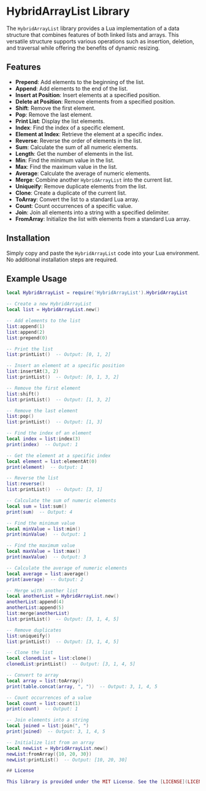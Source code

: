 # HybridArrayList Library

The `HybridArrayList` library provides a Lua implementation of a data structure that combines features of both linked lists and arrays. This versatile structure supports various operations such as insertion, deletion, and traversal while offering the benefits of dynamic resizing.

## Features

- **Prepend**: Add elements to the beginning of the list.
- **Append**: Add elements to the end of the list.
- **Insert at Position**: Insert elements at a specified position.
- **Delete at Position**: Remove elements from a specified position.
- **Shift**: Remove the first element.
- **Pop**: Remove the last element.
- **Print List**: Display the list elements.
- **Index**: Find the index of a specific element.
- **Element at Index**: Retrieve the element at a specific index.
- **Reverse**: Reverse the order of elements in the list.
- **Sum**: Calculate the sum of all numeric elements.
- **Length**: Get the number of elements in the list.
- **Min**: Find the minimum value in the list.
- **Max**: Find the maximum value in the list.
- **Average**: Calculate the average of numeric elements.
- **Merge**: Combine another `HybridArrayList` into the current list.
- **Uniqueify**: Remove duplicate elements from the list.
- **Clone**: Create a duplicate of the current list.
- **ToArray**: Convert the list to a standard Lua array.
- **Count**: Count occurrences of a specific value.
- **Join**: Join all elements into a string with a specified delimiter.
- **FromArray**: Initialize the list with elements from a standard Lua array.

## Installation

Simply copy and paste the `HybridArrayList` code into your Lua environment. No additional installation steps are required.

## Example Usage

```lua
local HybridArrayList = require('HybridArrayList').HybridArrayList

-- Create a new HybridArrayList
local list = HybridArrayList.new()

-- Add elements to the list
list:append(1)
list:append(2)
list:prepend(0)

-- Print the list
list:printList()  -- Output: [0, 1, 2]

-- Insert an element at a specific position
list:insertAt(3, 2)
list:printList()  -- Output: [0, 1, 3, 2]

-- Remove the first element
list:shift()
list:printList()  -- Output: [1, 3, 2]

-- Remove the last element
list:pop()
list:printList()  -- Output: [1, 3]

-- Find the index of an element
local index = list:index(3)
print(index)  -- Output: 1

-- Get the element at a specific index
local element = list:elementAt(0)
print(element)  -- Output: 1

-- Reverse the list
list:reverse()
list:printList()  -- Output: [3, 1]

-- Calculate the sum of numeric elements
local sum = list:sum()
print(sum)  -- Output: 4

-- Find the minimum value
local minValue = list:min()
print(minValue)  -- Output: 1

-- Find the maximum value
local maxValue = list:max()
print(maxValue)  -- Output: 3

-- Calculate the average of numeric elements
local average = list:average()
print(average)  -- Output: 2

-- Merge with another list
local anotherList = HybridArrayList.new()
anotherList:append(4)
anotherList:append(5)
list:merge(anotherList)
list:printList()  -- Output: [3, 1, 4, 5]

-- Remove duplicates
list:uniqueify()
list:printList()  -- Output: [3, 1, 4, 5]

-- Clone the list
local clonedList = list:clone()
clonedList:printList()  -- Output: [3, 1, 4, 5]

-- Convert to array
local array = list:toArray()
print(table.concat(array, ", "))  -- Output: 3, 1, 4, 5

-- Count occurrences of a value
local count = list:count(1)
print(count)  -- Output: 1

-- Join elements into a string
local joined = list:join(", ")
print(joined)  -- Output: 3, 1, 4, 5

-- Initialize list from an array
local newList = HybridArrayList.new()
newList:fromArray({10, 20, 30})
newList:printList()  -- Output: [10, 20, 30]

## License

This library is provided under the MIT License. See the [LICENSE](LICENSE) file for more information.

